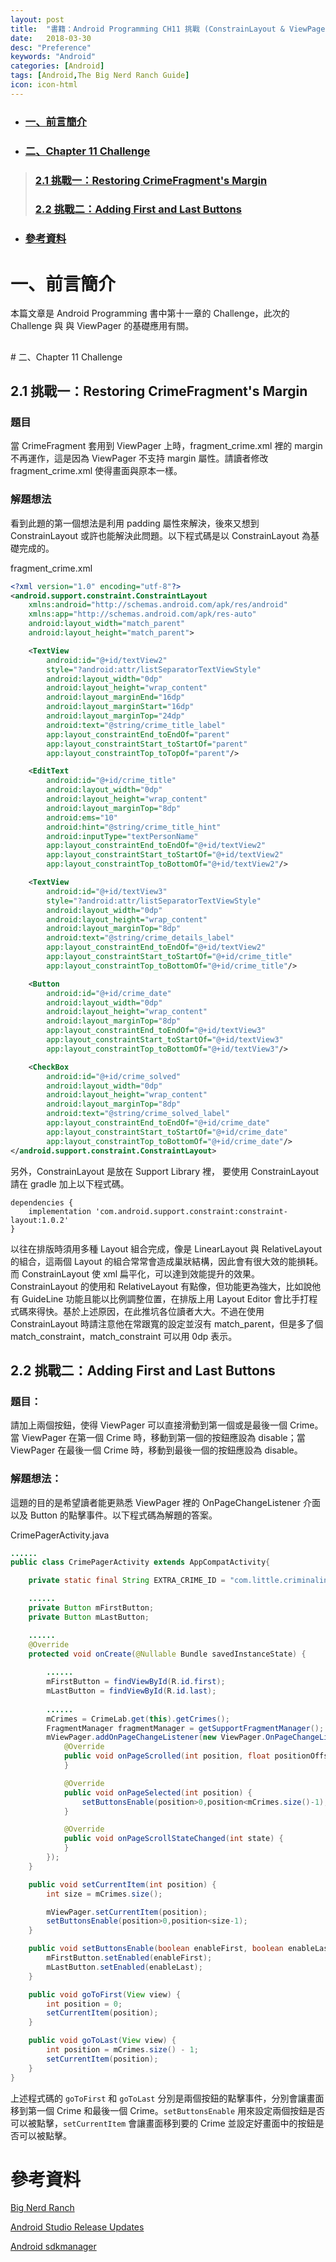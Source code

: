 ```yaml
---
layout: post
title:  "書籍：Android Programming CH11 挑戰 (ConstrainLayout & ViewPager)"
date:   2018-03-30
desc: "Preference"
keywords: "Android"
categories: [Android]
tags: [Android,The Big Nerd Ranch Guide]
icon: icon-html
---
```


* ### [一、前言簡介](#1)
* ### [二、Chapter 11 Challenge](#2)
> ### [2.1 挑戰一：Restoring CrimeFragment's Margin](#2.1)
> ### [2.2 挑戰二：Adding First and Last Buttons](#2.2)
* ### [參考資料](#3)

<h2 id="1"></h2>

# 一、前言簡介
本篇文章是 Android Programming 書中第十一章的 Challenge，此次的 Challenge 與 與 ViewPager 的基礎應用有關。

<h2 id="2"></h2>
# 二、Chapter 11 Challenge

<h2 id="2.1"></h2>

## 2.1 挑戰一：Restoring CrimeFragment's Margin

### 題目

當 CrimeFragment 套用到 ViewPager 上時，fragment_crime.xml 裡的 margin 不再運作，這是因為 ViewPager 不支持 margin 屬性。請讀者修改 fragment_crime.xml 使得畫面與原本一樣。

### 解題想法

看到此題的第一個想法是利用 padding 屬性來解決，後來又想到 ConstrainLayout 或許也能解決此問題。以下程式碼是以 ConstrainLayout 為基礎完成的。

fragment_crime.xml

```xml
<?xml version="1.0" encoding="utf-8"?>
<android.support.constraint.ConstraintLayout
    xmlns:android="http://schemas.android.com/apk/res/android"
    xmlns:app="http://schemas.android.com/apk/res-auto"
    android:layout_width="match_parent"
    android:layout_height="match_parent">

    <TextView
        android:id="@+id/textView2"
        style="?android:attr/listSeparatorTextViewStyle"
        android:layout_width="0dp"
        android:layout_height="wrap_content"
        android:layout_marginEnd="16dp"
        android:layout_marginStart="16dp"
        android:layout_marginTop="24dp"
        android:text="@string/crime_title_label"
        app:layout_constraintEnd_toEndOf="parent"
        app:layout_constraintStart_toStartOf="parent"
        app:layout_constraintTop_toTopOf="parent"/>

    <EditText
        android:id="@+id/crime_title"
        android:layout_width="0dp"
        android:layout_height="wrap_content"
        android:layout_marginTop="8dp"
        android:ems="10"
        android:hint="@string/crime_title_hint"
        android:inputType="textPersonName"
        app:layout_constraintEnd_toEndOf="@+id/textView2"
        app:layout_constraintStart_toStartOf="@+id/textView2"
        app:layout_constraintTop_toBottomOf="@+id/textView2"/>

    <TextView
        android:id="@+id/textView3"
        style="?android:attr/listSeparatorTextViewStyle"
        android:layout_width="0dp"
        android:layout_height="wrap_content"
        android:layout_marginTop="8dp"
        android:text="@string/crime_details_label"
        app:layout_constraintEnd_toEndOf="@+id/textView2"
        app:layout_constraintStart_toStartOf="@+id/crime_title"
        app:layout_constraintTop_toBottomOf="@+id/crime_title"/>

    <Button
        android:id="@+id/crime_date"
        android:layout_width="0dp"
        android:layout_height="wrap_content"
        android:layout_marginTop="8dp"
        app:layout_constraintEnd_toEndOf="@+id/textView3"
        app:layout_constraintStart_toStartOf="@+id/textView3"
        app:layout_constraintTop_toBottomOf="@+id/textView3"/>

    <CheckBox
        android:id="@+id/crime_solved"
        android:layout_width="0dp"
        android:layout_height="wrap_content"
        android:layout_marginTop="8dp"
        android:text="@string/crime_solved_label"
        app:layout_constraintEnd_toEndOf="@+id/crime_date"
        app:layout_constraintStart_toStartOf="@+id/crime_date"
        app:layout_constraintTop_toBottomOf="@+id/crime_date"/>
</android.support.constraint.ConstraintLayout>
```

另外，ConstrainLayout 是放在 Support Library 裡， 要使用 ConstrainLayout 請在 gradle 加上以下程式碼。

```
dependencies {
    implementation 'com.android.support.constraint:constraint-layout:1.0.2'
}
```

以往在排版時須用多種 Layout 組合完成，像是 LinearLayout 與 RelativeLayout 的組合，這兩個 Layout 的組合常常會造成巢狀結構，因此會有很大效的能損耗。而 ConstrainLayout 使 xml 扁平化，可以達到效能提升的效果。ConstrainLayout 的使用和 RelativeLayout 有點像，但功能更為強大，比如說他有 GuideLine 功能且能以比例調整位置，在排版上用 Layout Editor 會比手打程式碼來得快。基於上述原因，在此推坑各位讀者大大。不過在使用 ConstrainLayout 時請注意他在常跟寬的設定並沒有 match_parent，但是多了個 match_constraint，match_constraint 可以用 0dp 表示。 

<h2 id="2.2"></h2>

## 2.2 挑戰二：Adding First and Last Buttons

### 題目：

請加上兩個按鈕，使得 ViewPager 可以直接滑動到第一個或是最後一個 Crime。當 ViewPager 在第一個 Crime 時，移動到第一個的按鈕應設為 disable；當 ViewPager 在最後一個 Crime 時，移動到最後一個的按鈕應設為 disable。

### 解題想法：

這題的目的是希望讀者能更熟悉 ViewPager 裡的 OnPageChangeListener 介面以及 Button 的點擊事件。以下程式碼為解題的答案。

CrimePagerActivity.java

```java
......
public class CrimePagerActivity extends AppCompatActivity{

    private static final String EXTRA_CRIME_ID = "com.little.criminalintent.crime_id";

    ......
    private Button mFirstButton;
    private Button mLastButton;

    ......
    @Override
    protected void onCreate(@Nullable Bundle savedInstanceState) {
    
        ......
        mFirstButton = findViewById(R.id.first);
        mLastButton = findViewById(R.id.last);
        
        ......
        mCrimes = CrimeLab.get(this).getCrimes();
        FragmentManager fragmentManager = getSupportFragmentManager();
        mViewPager.addOnPageChangeListener(new ViewPager.OnPageChangeListener() {
            @Override
            public void onPageScrolled(int position, float positionOffset, int positionOffsetPixels) {
            }

            @Override
            public void onPageSelected(int position) {
                setButtonsEnable(position>0,position<mCrimes.size()-1);
            }

            @Override
            public void onPageScrollStateChanged(int state) {
            }
        });
    }

    public void setCurrentItem(int position) {
        int size = mCrimes.size();

        mViewPager.setCurrentItem(position);
        setButtonsEnable(position>0,position<size-1);
    }

    public void setButtonsEnable(boolean enableFirst, boolean enableLast) {
        mFirstButton.setEnabled(enableFirst);
        mLastButton.setEnabled(enableLast);
    }

    public void goToFirst(View view) {
        int position = 0;
        setCurrentItem(position);
    }

    public void goToLast(View view) {
        int position = mCrimes.size() - 1;
        setCurrentItem(position);
    }
}

```
上述程式碼的 `goToFirst` 和 `goToLast` 分別是兩個按鈕的點擊事件，分別會讓畫面移到第一個 Crime 和最後一個 Crime。`setButtonsEnable` 用來設定兩個按鈕是否可以被點擊，`setCurrentItem` 會讓畫面移到要的 Crime 並設定好畫面中的按鈕是否可以被點擊。

# 參考資料

[Big Nerd Ranch](https://forums.bignerdranch.com/c/android-programming-the-big-nerd-ranch-guide)

[Android Studio Release Updates](https://androidstudio.googleblog.com/)

[Android sdkmanager](https://developer.android.com/studio/command-line/sdkmanager.html)
